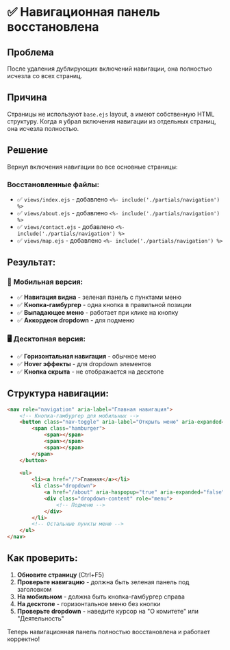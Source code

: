 # ✅ Навигационная панель восстановлена

## Проблема
После удаления дублирующих включений навигации, она полностью исчезла со всех страниц.

## Причина
Страницы не используют `base.ejs` layout, а имеют собственную HTML структуру. Когда я убрал включения навигации из отдельных страниц, она исчезла полностью.

## Решение
Вернул включения навигации во все основные страницы:

### Восстановленные файлы:
- ✅ `views/index.ejs` - добавлено `<%- include('./partials/navigation') %>`
- ✅ `views/about.ejs` - добавлено `<%- include('./partials/navigation') %>`
- ✅ `views/contact.ejs` - добавлено `<%- include('./partials/navigation') %>`
- ✅ `views/map.ejs` - добавлено `<%- include('./partials/navigation') %>`

## Результат:

### 📱 **Мобильная версия:**
- ✅ **Навигация видна** - зеленая панель с пунктами меню
- ✅ **Кнопка-гамбургер** - одна кнопка в правильной позиции
- ✅ **Выпадающее меню** - работает при клике на кнопку
- ✅ **Аккордеон dropdown** - для подменю

### 🖥️ **Десктопная версия:**
- ✅ **Горизонтальная навигация** - обычное меню
- ✅ **Hover эффекты** - для dropdown элементов
- ✅ **Кнопка скрыта** - не отображается на десктопе

## Структура навигации:

```html
<nav role="navigation" aria-label="Главная навигация">
    <!-- Кнопка-гамбургер для мобильных -->
    <button class="nav-toggle" aria-label="Открыть меню" aria-expanded="false">
        <span class="hamburger">
            <span></span>
            <span></span>
            <span></span>
        </span>
    </button>
    
    <ul>
        <li><a href="/">Главная</a></li>
        <li class="dropdown">
            <a href="/about" aria-haspopup="true" aria-expanded="false">О комитете</a>
            <div class="dropdown-content" role="menu">
                <!-- Подменю -->
            </div>
        </li>
        <!-- Остальные пункты меню -->
    </ul>
</nav>
```

## Как проверить:

1. **Обновите страницу** (Ctrl+F5)
2. **Проверьте навигацию** - должна быть зеленая панель под заголовком
3. **На мобильном** - должна быть кнопка-гамбургер справа
4. **На десктопе** - горизонтальное меню без кнопки
5. **Проверьте dropdown** - наведите курсор на "О комитете" или "Деятельность"

Теперь навигационная панель полностью восстановлена и работает корректно!
